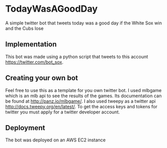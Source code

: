 # TodayWasAGoodDay
A simple twitter bot that tweets today was a good day if the White Sox win and the Cubs lose

## Implementation
This bot was made using a python script that tweets to this account https://twitter.com/bot_sox.

## Creating your own bot
Feel free to use this as a template for you own twitter bot. I used mlbgame which is an mlb api to see the results of the games. Its documentation can be found at http://panz.io/mlbgame/. I also used tweepy as a twitter api http://docs.tweepy.org/en/latest/. To get the access keys and tokens for twitter you must apply for a twitter developer account.

## Deployment
The bot was deployed on an AWS EC2 instance

